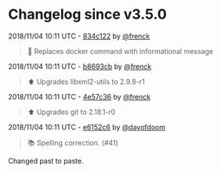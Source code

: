 # Changelog since v3.5.0

2018/11/04 10:11 UTC - [834c122](https://github.com/hassio-addons/addon-ssh/commit/834c1223d9601d5d0a21531e2d1733dd2882f9ef) by [@frenck](https://github.com/frenck)
> :hammer: Replaces docker command with informational message 

2018/11/04 10:11 UTC - [b8693cb](https://github.com/hassio-addons/addon-ssh/commit/b8693cbd1b0a7e29e6a8cb80f4eda13f5657e1bc) by [@frenck](https://github.com/frenck)
> :arrow_up: Upgrades libxml2-utils to 2.9.8-r1 

2018/11/04 10:11 UTC - [4e57c36](https://github.com/hassio-addons/addon-ssh/commit/4e57c3646195b5f0becc1794874a64a8ad35a226) by [@frenck](https://github.com/frenck)
> :arrow_up: Upgrades git to 2.18.1-r0 

2018/11/04 10:11 UTC - [e6152c6](https://github.com/hassio-addons/addon-ssh/commit/e6152c6bd562c19fa29a5a1ef3bbedc2f25cc2aa) by [@dayofdoom](https://github.com/dayofdoom)
> :books: Spelling correction. (#41)

Changed past to paste. 

